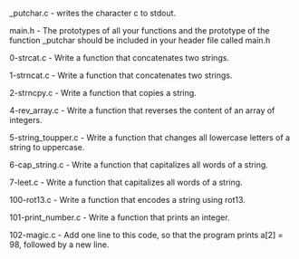 _putchar.c - writes the character c to stdout.

main.h - The prototypes of all your functions and the prototype of the function _putchar should be included in your header file called main.h

0-strcat.c - Write a function that concatenates two strings.

1-strncat.c - Write a function that concatenates two strings.

2-strncpy.c - Write a function that copies a string.

4-rev_array.c - Write a function that reverses the content of an array of integers.

5-string_toupper.c - Write a function that changes all lowercase letters of a string to uppercase.

6-cap_string.c - Write a function that capitalizes all words of a string.

7-leet.c - Write a function that capitalizes all words of a string.

100-rot13.c - Write a function that encodes a string using rot13.

101-print_number.c - Write a function that prints an integer.

102-magic.c - Add one line to this code, so that the program prints a[2] = 98, followed by a new line.


